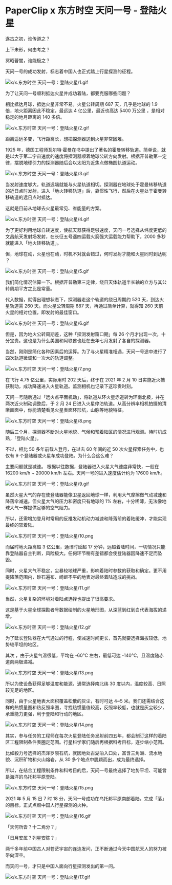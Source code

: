 # PaperClip x 东方时空 天问一号 - 登陆火星

遂古之初，谁传道之？

上下未形，何由考之？

冥昭瞢闇，谁能极之？

天问一号的成功发射，标志着中国人也正式踏上行星探测的征程。

![x/x.东方时空 天问一号：登陆火星/1.gif](https://cdn.jsdelivr.net/gh/qiaoshouzi/static/image/x/x.东方时空%20天问一号：登陆火星/1.gif)

为了让天问一号顺利抵达火星并成功着陆，都要克服哪些问题？

相比抵达月球，抵达火星非常不易。火星公转周期 687 天，几乎是地球的 1.9 倍，地火距离因此不稳定，最远达 4 亿公里，最近也高达 5400 万公里 ，是相对稳定的地月距离的 140 多倍。

![x/x.东方时空 天问一号：登陆火星/2.gif](https://cdn.jsdelivr.net/gh/qiaoshouzi/static/image/x/x.东方时空%20天问一号：登陆火星/2.gif)

距离遥远多变，飞行距离长，想把探测器送到火星非常困难。

1925 年，德国工程师瓦尔特·霍曼在书中提出了著名的霍曼转移轨道。简单说，就是以大于第二宇宙速度的速度将探测器顺着地球公转方向发射。根据开普勒第一定律，摆脱地球引力的探测器随后会以太阳为近焦点做椭圆轨道运动。

![x/x.东方时空 天问一号：登陆火星/3.gif](https://cdn.jsdelivr.net/gh/qiaoshouzi/static/image/x/x.东方时空%20天问一号：登陆火星/3.gif)

当发射速度够大，轨道远端就能与火星轨道相切。探测器在地球处于霍曼转移轨道的近日点时发射，进入「地火转移轨道」后，靠惯性飞行，然后在火星处于霍曼转移轨道的远日点时抵达。

这就是目前从地球去火星最常见、省能量的方案。

![x/x.东方时空 天问一号：登陆火星/4.gif](https://cdn.jsdelivr.net/gh/qiaoshouzi/static/image/x/x.东方时空%20天问一号：登陆火星/4.gif)

为了更好利用地球自转速度，使航天器获得足够速度，天问一号选择从纬度更低的文昌航天发射场发射，在长征五号遥四运载火箭强大运载能力帮助下，2000 多秒就能进入「地火转移轨道」。

但，地球在动，火星也在动，时机不对就会错过，何时发射才能和火星同时到达呢 ？

![x/x.东方时空 天问一号：登陆火星/5.gif](https://cdn.jsdelivr.net/gh/qiaoshouzi/static/image/x/x.东方时空%20天问一号：登陆火星/5.gif)

我们简化情况估算一下。根据开普勒第三定律，绕日天体轨道半长轴的立方与其公转周期平方之比是常量。

代入数据，就得出理想状态下，探测器走这个轨道的绕日周期约 520 天，到达火星轨道需 260 天。而火星公转周期 687 天，再通过简单计算，就得知 260 天前火星的相对位置，即发射的最佳窗口。

![x/x.东方时空 天问一号：登陆火星/6.gif](https://cdn.jsdelivr.net/gh/qiaoshouzi/static/image/x/x.东方时空%20天问一号：登陆火星/6.gif)

但是，因为地火公转周期差，这种「探测发射窗口期」每 26 个月才出现一次，十分宝贵。这也是为什么美国和阿联酋也赶在去年七月发射了各自的探测器。

当然，刚刚是简化各种因素后的运算。为了与火星精准相遇，天问一号途中进行了四次轨道微调和一次大的轨道调整。

![x/x.东方时空 天问一号：登陆火星/7.png](https://cdn.jsdelivr.net/gh/qiaoshouzi/static/image/x/x.东方时空%20天问一号：登陆火星/7.png)

在飞行 4.75 亿公里，实际用时 202 天后，终于在 2021 年 2 月 10 日实施近火捕获制动，成功降速进入火星轨道。监测相机也记录下这珍贵时刻。

天问一号随后通过「远火点平面机动」，将轨道从环火星赤道转为环南北极，并在两次近火制动调整后，于 2 月 24 日进入火星停泊轨道。从高分辨率相机拍摄的清晰画面中，你能清楚看见火星表面环形坑，山脉等地貌特征。

![x/x.东方时空 天问一号：登陆火星/8.png](https://cdn.jsdelivr.net/gh/qiaoshouzi/static/image/x/x.东方时空%20天问一号：登陆火星/8.png)

随后三个月，探测器不断对火星地貌、气候和预着陆区的情况进行观测。待时机成熟，「登陆火星」。

不过，相比 50 多年前载人登月，在过去 60 年间的近 50 次火星探索任务中，也仅有 9 个登陆器或火星车成功登陆。为什么会这么难？

主要问题就是减速。 根据以往数据，登陆器进入火星大气速度非常快，一般在 16200 km/h ~ 20000 km/h 左右。天问一号的进入速度估计约为 17600 km/h。

![x/x.东方时空 天问一号：登陆火星/9.gif](https://cdn.jsdelivr.net/gh/qiaoshouzi/static/image/x/x.东方时空%20天问一号：登陆火星/9.gif)

虽然火星大气的存在使登陆器能像卫星返回地球一样，利用大气摩擦做气动减速和降落伞减速。但火星大气的压力和密度只有地球的 1% 左右，十分稀薄，无法像地球大气一样提供足够的空气阻力。

所以，还需增加登月时常用的反推发动机动力减速和降落前的着陆缓冲，才能实现最终的软着陆。

![x/x.东方时空 天问一号：登陆火星/10.png](https://cdn.jsdelivr.net/gh/qiaoshouzi/static/image/x/x.东方时空%20天问一号：登陆火星/10.png)

而届时地火距离超 3 亿公里，通讯时延超 17 分钟，远超着陆时间，一切情况只能靠登陆器自主判断，风险极大。任何环节稍有差错都会使登陆器因降速不足而坠毁。

同时，火星大气不稳定，尘暴较地球严重，影响着陆时参数的获取和确定。更不用提降落范围内，砂石遍布、崎岖不平的地表对最终着陆造成的挑战。

![x/x.东方时空 天问一号：登陆火星/11.gif](https://cdn.jsdelivr.net/gh/qiaoshouzi/static/image/x/x.东方时空%20天问一号：登陆火星/11.gif)

当然，火星复杂的环境对着陆点选择也提出了很高要求。

这是基于火星全球探勘者号数据绘制的火星地形图，从深蓝到红到白代表海拔的递增。

![x/x.东方时空 天问一号：登陆火星/12.gif](https://cdn.jsdelivr.net/gh/qiaoshouzi/static/image/x/x.东方时空%20天问一号：登陆火星/12.gif)

为了延长登陆器在大气通过的行程，使减速时间更长，首先就要选择海拔较低，地势较平坦的地区。

其次 ，由于火星气温很低，平均在 -60℃ 左右，最低可达 -140℃，且温度随赤道向两极递减。

![x/x.东方时空 天问一号：登陆火星/13.png](https://cdn.jsdelivr.net/gh/qiaoshouzi/static/image/x/x.东方时空%20天问一号：登陆火星/13.png)

所以为使设备获得足够温度和能源，通常选择南北纬 30 度以内，温度较高、日照较充足的地区。

同时，由于火星地表大面积覆盖松散的灰尘，有时可达 4\~5 米。我们还需结合这样的热惯量图和热反照率图，寻找热惯量值较高，反照率较低，也就是灰尘较少，承重能力更强，利于登陆和行动的地区。

![x/x.东方时空 天问一号：登陆火星/14.png](https://cdn.jsdelivr.net/gh/qiaoshouzi/static/image/x/x.东方时空%20天问一号：登陆火星/14.png)

其实，参与任务的工程师在每次火星登陆任务发射前四五年，都会制订这样的着陆区工程限制条件表圈定范围。行星科学家们随后再根据科考目标，逐步缩小范围。

比如毅力号选择的杰泽罗陨石坑，就因地处古湖泊入口处，富含三角洲、流水地貌、沉积矿物和火山熔岩，从 30 多个地点中脱颖而出，成为最终选择。

所以，在结合工程限制条件和科考目的后，天问一号最终选择了地势平坦、可能曾是海洋的乌托邦平原登陆。

![x/x.东方时空 天问一号：登陆火星/15.png](https://cdn.jsdelivr.net/gh/qiaoshouzi/static/image/x/x.东方时空%20天问一号：登陆火星/15.png)

2021 年 5 月 15 日 7 时 18 分，天问一号成功在乌托邦平原南部着陆，完成「落」的目标，正式点燃中国人行星探测的火种。

![x/x.东方时空 天问一号：登陆火星/16.gif](https://cdn.jsdelivr.net/gh/qiaoshouzi/static/image/x/x.东方时空%20天问一号：登陆火星/16.gif)

「天何所沓？十二焉分？」

「日月安属？列星安陈？」

两千多年前中国古人对苍茫宇宙的连连发问，正不断通过今天中国航天人的努力被带向深空。

而天问一号，才只是中国人面向行星探测发出的第一问。

![x/x.东方时空 天问一号：登陆火星/17.gif](https://cdn.jsdelivr.net/gh/qiaoshouzi/static/image/x/x.东方时空%20天问一号：登陆火星/17.gif)
